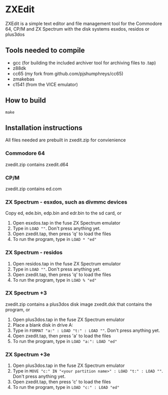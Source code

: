 # ZXEdit

ZXEdit is a simple text editor and file management tool for the Commodore 64, CP/M and ZX Spectrum with the disk systems esxdos, residos or plus3dos

## Tools needed to compile

  - gcc (for building the included archiver tool for archiving files to .tap)
  - z88dk
  - cc65 (my fork from github.com/pjshumphreys/cc65)
  - zmakebas
  - c1541 (from the VICE emulator)

## How to build

```
make
```

## Installation instructions

All files needed are prebuilt in zxedit.zip for convienience

### Commodore 64

zxedit.zip contains zxedit.d64

### CP/M

zxedit.zip contains ed.com

### ZX Spectrum - esxdos, such as divmmc devices

Copy ed, ede.bin, edp.bin and edr.bin to the sd card, or

1. Open esxdos.tap in the fuse ZX Spectrum emulator
2. Type in `LOAD ""`. Don't press anything yet.
3. Open zxedit.tap, then press 'q' to load the files
4. To run the program, type in `LOAD * "ed"`

### ZX Spectrum - residos

1. Open residos.tap in the fuse ZX Spectrum emulator
2. Type in `LOAD ""`. Don't press anything yet.
3. Open zxedit.tap, then press 'q' to load the files
4. To run the program, type in `LOAD % "ed"`
 
### ZX Spectrum +3

zxedit.zip contains a plus3dos disk image zxedit.dsk that contains the program, or

1. Open plus3dos.tap in the fuse ZX Spectrum emulator
2. Place a blank disk in drive A:
3. Type in `FORMAT "a:" : LOAD "t:" : LOAD ""`. Don't press anything yet.
4. Open zxedit.tap, then press 'a' to load the files
5. To run the program, type in `LOAD "a:": LOAD "ed"`

### ZX Spectrum +3e

1. Open plus3dos.tap in the fuse ZX Spectrum emulator
2. Type in `MOVE "c:" IN "<your partition name>" : LOAD "t:" : LOAD ""`. Don't press anything yet.
3. Open zxedit.tap, then press 'c' to load the files
4. To run the program, type in `LOAD "c:" : LOAD "ed"`
